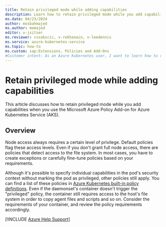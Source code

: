 ```yaml
---
title: Retain privileged mode while adding capabilities
description: Learn how to retain privileged mode while you add capabilities when you use the Azure Policy Add-on for Azure Kubernetes Service (AKS).
ms.date: 04/23/2024
author: mosbahmajed
ms.author: momajed
editor: v-jsitser
ms.reviewer: cssakscic, v-rekhanain, v-leedennis
ms.service: azure-kubernetes-service
ms.topic: how-to
ms.custom: sap:Extensions, Policies and Add-Ons
#Customer intent: As an Azure Kubernetes user, I want to learn how to retain privileged mode while I add capabilities so that I increase security when I use the Azure Policy Add-on for Azure Kubernetes Service.
---
```

# Retain privileged mode while adding capabilities

This article discusses how to retain privileged mode while you add capabilities when you use the Microsoft Azure Policy Add-on for Azure Kubernetes Service (AKS).

## Overview

Node access always requires a certain level of privilege. Default policies flag these access levels. Even if you don't grant full node access, there are policies that detect access to the file system. In most cases, you have to create exceptions or carefully fine-tune policies based on your requirements.

Although it's possible to specify individual capabilities in the pod's security context without marking the pod as privileged, other policies still apply. You can find a list of these policies in [Azure Kubernetes built-in policy definitions](/azure/governance/policy/samples/built-in-policies#kubernetes). Even if the daemonset's container doesn't trigger the "privileged" policy, the container still requires access to the host's file system in order to copy agent files and scripts and so on. Consider the requirements of your container, and review the policy requirements accordingly.

[!INCLUDE [Azure Help Support](../../../includes/azure-help-support.md)]

